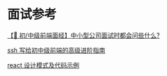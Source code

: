 # 面试参考

[【🐯 初/中级前端面经】中小型公司面试时都会问些什么?](https://juejin.cn/post/7064740689178787871)

[ssh 写给初中级前端的高级进阶指南](https://juejin.cn/post/6844904103504527374#heading-4)

[react 设计模式及代码示例](https://mp.weixin.qq.com/s/0-5zkwTKeaERYG942YOUmA)

